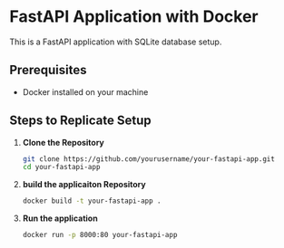 # FastAPI Application with Docker

This is a FastAPI application with SQLite database setup.

## Prerequisites
- Docker installed on your machine

## Steps to Replicate Setup

1. **Clone the Repository**
   ```bash
   git clone https://github.com/yourusername/your-fastapi-app.git
   cd your-fastapi-app

2.   **build the applicaiton Repository**
     ```bash
     docker build -t your-fastapi-app .

3.   **Run the application**
     ```bash
     docker run -p 8000:80 your-fastapi-app

